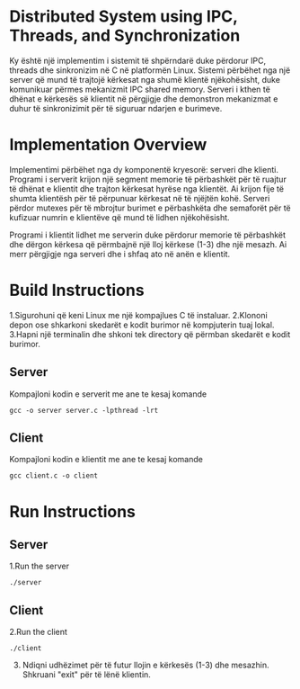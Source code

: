 # Distributed System using IPC, Threads, and Synchronization

Ky është një implementim i sistemit të shpërndarë duke përdorur IPC, threads dhe sinkronizim në C në platformën Linux. Sistemi përbëhet nga një server që mund të trajtojë kërkesat nga shumë klientë njëkohësisht, duke komunikuar përmes mekanizmit IPC shared memory. Serveri i kthen të dhënat e kërkesës së klientit në përgjigje dhe demonstron mekanizmat e duhur të sinkronizimit për të siguruar ndarjen e burimeve.

# Implementation Overview
Implementimi përbëhet nga dy komponentë kryesorë: serveri dhe klienti. Programi i serverit krijon një segment memorie të përbashkët për të ruajtur të dhënat e klientit dhe trajton kërkesat hyrëse nga klientët. Ai krijon fije të shumta klientësh për të përpunuar kërkesat në të njëjtën kohë. Serveri përdor mutexes për të mbrojtur burimet e përbashkëta dhe semaforët për të kufizuar numrin e klientëve që mund të lidhen njëkohësisht.

Programi i klientit lidhet me serverin duke përdorur memorie të përbashkët dhe dërgon kërkesa që përmbajnë një lloj kërkese (1-3) dhe një mesazh. Ai merr përgjigje nga serveri dhe i shfaq ato në anën e klientit.

# Build Instructions
1.Sigurohuni që keni Linux me një kompajlues C të instaluar.
2.Klononi depon ose shkarkoni skedarët e kodit burimor në kompjuterin tuaj lokal.
3.Hapni një terminalin dhe shkoni tek directory që përmban skedarët e kodit burimor.

## Server
Kompajloni kodin e serverit me ane te kesaj komande
```
gcc -o server server.c -lpthread -lrt
```

## Client
Kompajloni kodin e klientit me ane te kesaj komande
```
gcc client.c -o client
```
# Run Instructions

## Server
1.Run the server
```
./server
```
## Client
2.Run the client
```
./client
```
3. Ndiqni udhëzimet për të futur llojin e kërkesës (1-3) dhe mesazhin. Shkruani "exit" për të lënë klientin.


